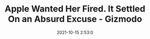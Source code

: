 ---
"title": "Apple Wanted Her Fired. It Settled On an Absurd Excuse - Gizmodo"
"date": "2021-10-15 2:53:0"
"feed_name": "GOOGLENEWSINDUSTRIAL"
"feed_website": "https://news.google.com/search?q=industrial%2Bincident&hl=en-US&gl=US&ceid=US:en"
"feed_rss": "https://news.google.com/rss/search?q=industrial%2Bincident&hl=en-US&gl=US&ceid=US:en"
"link": "https://gizmodo.com/apple-wanted-her-fired-it-settled-on-an-absurd-excuse-1847868789"
"source": "{'href': 'https://gizmodo.com', 'title': 'Gizmodo'}"
"file": "_posts/2021-1-1-dd4a44228da24040d583f5f855b43d8db3f23b65.md"
"accident": "0"
"drilling": "0"
"dead": "0"
"injured": "0"
"arrested": "0"
"place": "unknown place"
"where": "unknown site"
"causes": "unknown"
"place_uri": "unknown place"
---